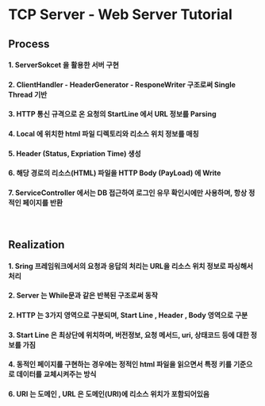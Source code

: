 # TCP Server - Web Server Tutorial<br/>


## Process
#### 1. ServerSokcet 을 활용한 서버 구현
#### 2. ClientHandler - HeaderGenerator - ResponeWriter 구조로써 Single Thread 기반
#### 3. HTTP 통신 규격으로 온 요청의 StartLine 에서 URL 정보를 Parsing
#### 4. Local 에 위치한 html 파일 디렉토리와 리소스 위치 정보를 매칭
#### 5. Header (Status, Expriation Time) 생성
#### 6. 해당 경로의 리소스(HTML) 파일을 HTTP Body (PayLoad) 에 Write
#### 7. ServiceController 에서는 DB 접근하여 로그인 유무 확인시에만 사용하며, 항상 정적인 페이지를 반환<br/><br/><br/>


## Realization
#### 1. Sring 프레임워크에서의 요청과 응답의 처리는 URL을 리소스 위치 정보로 파싱해서 처리
#### 2. Server 는 While문과 같은 반복된 구조로써 동작
#### 2. HTTP 는 3가지 영역으로 구분되며, Start Line , Header , Body 영역으로 구분
#### 3. Start Line 은 최상단에 위치하며, 버전정보, 요청 메서드, uri, 상태코드 등에 대한 정보를 가짐
#### 4. 동적인 페이지를 구현하는 경우에는 정적인 html 파일을 읽으면서 특정 키를 기준으로 데이터를 교체시켜주는 방식
#### 6. URI 는 도메인 , URL 은 도메인(URI)에 리소스 위치가 포함되어있음
